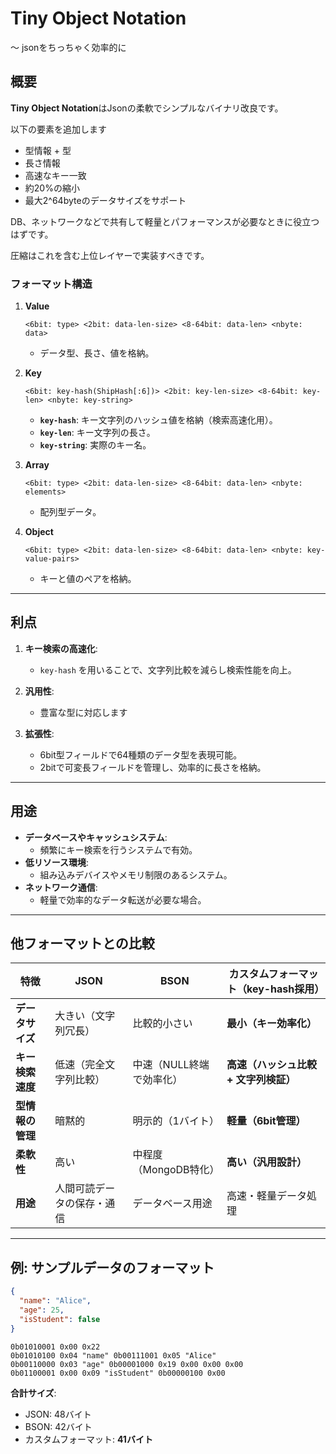 # Tiny Object Notation
～ jsonをちっちゃく効率的に

## **概要**
**Tiny Object Notation**はJsonの柔軟でシンプルなバイナリ改良です。  

以下の要素を追加します
- 型情報 + 型
- 長さ情報
- 高速なキー一致
- 約20%の縮小
- 最大2^64byteのデータサイズをサポート

DB、ネットワークなどで共有して軽量とパフォーマンスが必要なときに役立つはずです。

圧縮はこれを含む上位レイヤーで実装すべきです。


### **フォーマット構造**
1. **Value**
   ```
   <6bit: type> <2bit: data-len-size> <8-64bit: data-len> <nbyte: data>
   ```
   - データ型、長さ、値を格納。

2. **Key**
   ```
   <6bit: key-hash(ShipHash[:6])> <2bit: key-len-size> <8-64bit: key-len> <nbyte: key-string>
   ```
   - **`key-hash`**: キー文字列のハッシュ値を格納（検索高速化用）。
   - **`key-len`**: キー文字列の長さ。
   - **`key-string`**: 実際のキー名。

3. **Array**
   ```
   <6bit: type> <2bit: data-len-size> <8-64bit: data-len> <nbyte: elements>
   ```
   - 配列型データ。

4. **Object**
   ```
   <6bit: type> <2bit: data-len-size> <8-64bit: data-len> <nbyte: key-value-pairs>
   ```
   - キーと値のペアを格納。

---

## **利点**
1. **キー検索の高速化**:
   - `key-hash` を用いることで、文字列比較を減らし検索性能を向上。

3. **汎用性**:
   - 豊富な型に対応します
4. **拡張性**:
   - 6bit型フィールドで64種類のデータ型を表現可能。
   - 2bitで可変長フィールドを管理し、効率的に長さを格納。

---

## **用途**
- **データベースやキャッシュシステム**:
  - 頻繁にキー検索を行うシステムで有効。
- **低リソース環境**:
  - 組み込みデバイスやメモリ制限のあるシステム。
- **ネットワーク通信**:
  - 軽量で効率的なデータ転送が必要な場合。

---

## **他フォーマットとの比較**

| **特徴**               | **JSON**                          | **BSON**                      | **カスタムフォーマット（key-hash採用）** |
|------------------------|------------------------------------|--------------------------------|------------------------------------------|
| **データサイズ**        | 大きい（文字列冗長）              | 比較的小さい                   | **最小（キー効率化）**                   |
| **キー検索速度**        | 低速（完全文字列比較）            | 中速（NULL終端で効率化）       | **高速（ハッシュ比較 + 文字列検証）**    |
| **型情報の管理**        | 暗黙的                           | 明示的（1バイト）              | **軽量（6bit管理）**                     |
| **柔軟性**             | 高い                              | 中程度（MongoDB特化）          | **高い（汎用設計）**                     |
| **用途**               | 人間可読データの保存・通信        | データベース用途               | 高速・軽量データ処理                    |

---

## **例: サンプルデータのフォーマット**
```json
{
  "name": "Alice",
  "age": 25,
  "isStudent": false
}
```

```
0b01010001 0x00 0x22
0b01010100 0x04 "name" 0b00111001 0x05 "Alice"
0b00110000 0x03 "age" 0b00001000 0x19 0x00 0x00 0x00
0b01100001 0x00 0x09 "isStudent" 0b00000100 0x00
```


**合計サイズ**:
- JSON: 48バイト  
- BSON: 42バイト  
- カスタムフォーマット: **41バイト** 
